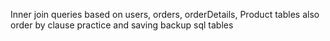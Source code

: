 Inner join queries based on users, orders, orderDetails, Product tables also order by clause practice and saving backup sql tables
